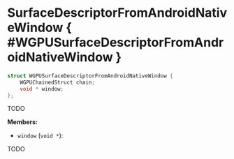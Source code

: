 

# SurfaceDescriptorFromAndroidNativeWindow { #WGPUSurfaceDescriptorFromAndroidNativeWindow }

```C
struct WGPUSurfaceDescriptorFromAndroidNativeWindow {
    WGPUChainedStruct chain;
    void * window;
};
```


TODO


**Members:**


 - `window` (`void *`):


TODO




